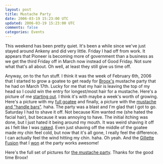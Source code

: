 ```yaml
---           
layout: post
title: Mustache Party
date: 2006-03-19 15:23:00 UTC
updated: 2006-03-19 15:23:00 UTC
comments: false
categories: Events
---
```


This weekend has been pretty quiet. It's been a while since we've just stayed around Ankeny and did very little. Friday I had off from work. It appears that Pioneer is becoming more of government than a business as we get the third Friday off in March now instead of Good Friday. Not sure what that's all about. Oh well, at least they still give us time off.</p>

Anyway, on to the fun stuff. I think it was the week of February 6th, 2006 that I started to grow a goatee to get ready for [Broox's](http://derek.broox.com) mustache party that he had on March 17th. Lucky for me that my hair is leaving the top of my head so I could win the entry for longest/most hair for a mustache. Here's a picture of me [starting out](http://www.flickr.com/photos/kevinminnis/99266055/in/set-72057594084917255/). I think it's with maybe a week's worth of growing. Here's a picture with my [full goatee](http://www.flickr.com/photos/kevinminnis/114240623/in/set-72057594084917255/) and finally, a picture with the [mustache and "handle bars"](http://www.flickr.com/photos/kevinminnis/114241042/in/set-72057594084917255/). haha. The party was a blast and I'm glad that I got to go. Saturday I had to shave it off. Not because Kim wanted me (she hated the facial hair), but because it was annoying to have. The initial itching was done, but I just hated it being around my mouth. It was weird shaving it off as I felt like I was [naked](http://www.flickr.com/photos/kevinminnis/114254317/in/set-72057594084917255/). Even just shaving off the middle of the goatee made my chin feel cold, but now that it's all gone, I really feel the difference. I can actually feel the wind hitting my chin. haha. Oh yeah. And the [Gillette Fusion](http://www.flickr.com/photos/kevinminnis/114253750/in/set-72057594084917255/) that I [won](http://www.flickr.com/photos/kevinminnis/114247757/in/set-72057594084917255/) at the party works awesome!</p>

Here's the full set of pictures for [the mustache party](http://www.flickr.com/photos/kevinminnis/sets/72057594084917255/). Thanks for the good time Broox!
</p>
